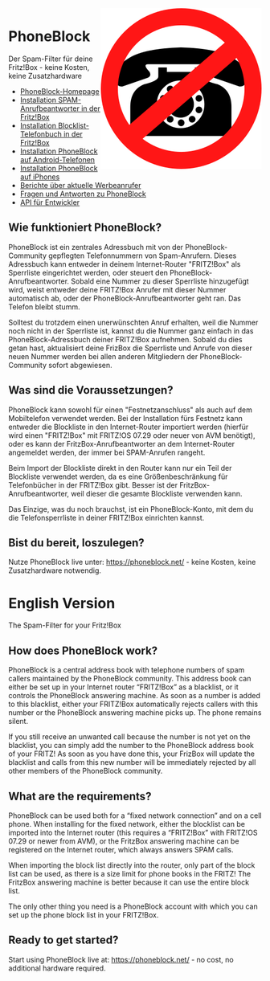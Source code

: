 <img align="right" src="phoneblock/src/main/webapp/app-logo.svg"/>

# PhoneBlock
Der Spam-Filter für deine Fritz!Box - keine Kosten, keine Zusatzhardware

* [PhoneBlock-Homepage](https://phoneblock.net/)
* [Installation SPAM-Anrufbeantworter in der Fritz!Box](https://phoneblock.net/phoneblock/anrufbeantworter/)
* [Installation Blocklist-Telefonbuch in der Fritz!Box](https://phoneblock.net/phoneblock/setup.jsp)
* [Installation PhoneBlock auf Android-Telefonen](https://phoneblock.net/phoneblock/setup-android/)
* [Installation PhoneBlock auf iPhones](https://phoneblock.net/phoneblock/setup-iphone/)
* [Berichte über aktuelle Werbeanrufer](https://phoneblock.net/phoneblock/status.jsp)
* [Fragen und Antworten zu PhoneBlock](https://phoneblock.net/phoneblock/faq.jsp)
* [API für Entwickler](https://phoneblock.net/phoneblock/api/)

## Wie funktioniert PhoneBlock?

PhoneBlock ist ein zentrales Adressbuch mit von der PhoneBlock-Community gepflegten Telefonnummern von Spam-Anrufern. Dieses Adressbuch kann entweder in deinem Internet-Router "FRITZ!Box" als Sperrliste eingerichtet werden, oder steuert den PhoneBlock-Anrufbeantworter. Sobald eine Nummer zu dieser Sperrliste hinzugefügt wird, weist entweder deine FRITZ!Box Anrufer mit dieser Nummer automatisch ab, oder der PhoneBlock-Anrufbeantworter geht ran. Das Telefon bleibt stumm.

Solltest du trotzdem einen unerwünschten Anruf erhalten, weil die Nummer noch nicht in der Sperrliste ist, kannst du die Nummer ganz einfach in das PhoneBlock-Adressbuch deiner FRITZ!Box aufnehmen. Sobald du dies getan hast, aktualisiert deine FrizBox die Sperrliste und Anrufe von dieser neuen Nummer werden bei allen anderen Mitgliedern der PhoneBlock-Community sofort abgewiesen.

## Was sind die Voraussetzungen?

PhoneBlock kann sowohl für einen "Festnetzanschluss" als auch auf dem Mobiltelefon verwendet werden. Bei der Installation fürs Festnetz kann entweder die Blockliste in den Internet-Router importiert werden (hierfür wird einen "FRITZ!Box" mit FRITZ!OS 07.29 oder neuer von AVM benötigt), oder es kann der FritzBox-Anrufbeantworter an dem Internet-Router angemeldet werden, der immer bei SPAM-Anrufen rangeht. 

Beim Import der Blockliste direkt in den Router kann nur ein Teil der Blockliste verwendet werden, da es eine Größenbeschränkung für Telefonbücher in der FRITZ!Box gibt. Besser ist der FritzBox-Anrufbeantworter, weil dieser die gesamte Blockliste verwenden kann.

Das Einzige, was du noch brauchst, ist ein PhoneBlock-Konto, mit dem du die Telefonsperrliste in deiner FRITZ!Box einrichten kannst.

## Bist du bereit, loszulegen?

Nutze PhoneBlock live unter: https://phoneblock.net/ - keine Kosten, keine Zusatzhardware notwendig.


# English Version
The Spam-Filter for your Fritz!Box

## How does PhoneBlock work?
PhoneBlock is a central address book with telephone numbers of spam callers maintained by the PhoneBlock community. This address book can either be set up in your Internet router “FRITZ!Box” as a blacklist, or it controls the PhoneBlock answering machine. As soon as a number is added to this blacklist, either your FRITZ!Box automatically rejects callers with this number or the PhoneBlock answering machine picks up. The phone remains silent.

If you still receive an unwanted call because the number is not yet on the blacklist, you can simply add the number to the PhoneBlock address book of your FRITZ! As soon as you have done this, your FrizBox will update the blacklist and calls from this new number will be immediately rejected by all other members of the PhoneBlock community.

## What are the requirements?
PhoneBlock can be used both for a “fixed network connection” and on a cell phone. When installing for the fixed network, either the blocklist can be imported into the Internet router (this requires a “FRITZ!Box” with FRITZ!OS 07.29 or newer from AVM), or the FritzBox answering machine can be registered on the Internet router, which always answers SPAM calls.

When importing the block list directly into the router, only part of the block list can be used, as there is a size limit for phone books in the FRITZ! The FritzBox answering machine is better because it can use the entire block list.

The only other thing you need is a PhoneBlock account with which you can set up the phone block list in your FRITZ!Box.

## Ready to get started?

Start using PhoneBlock live at: https://phoneblock.net/ - no cost, no additional hardware required.
